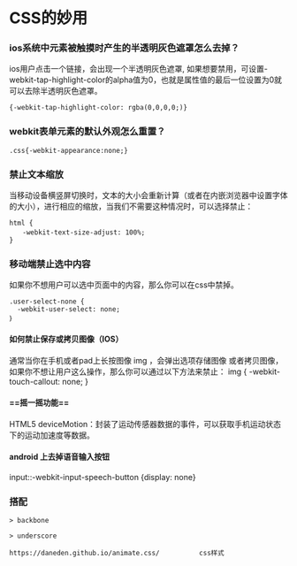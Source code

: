 # CSS的妙用

### ios系统中元素被触摸时产生的半透明灰色遮罩怎么去掉？
ios用户点击一个链接，会出现一个半透明灰色遮罩, 如果想要禁用，可设置-webkit-tap-highlight-color的alpha值为0，也就是属性值的最后一位设置为0就可以去除半透明灰色遮罩。

```
{-webkit-tap-highlight-color: rgba(0,0,0,0;)}
```

### webkit表单元素的默认外观怎么重置？

```
.css{-webkit-appearance:none;}
```

### 禁止文本缩放

当移动设备横竖屏切换时，文本的大小会重新计算（或者在内嵌浏览器中设置字体的大小），进行相应的缩放，当我们不需要这种情况时，可以选择禁止：

```
html {
　　-webkit-text-size-adjust: 100%;
}
```

### 移动端禁止选中内容
如果你不想用户可以选中页面中的内容，那么你可以在css中禁掉。
```
.user-select-none {
  -webkit-user-select: none;
｝
```

#### 如何禁止保存或拷贝图像（IOS）
通常当你在手机或者pad上长按图像 img ，会弹出选项存储图像 或者拷贝图像，如果你不想让用户这么操作，那么你可以通过以下方法来禁止：
img { -webkit-touch-callout: none; }

#### ==摇一摇功能==
HTML5 deviceMotion：封装了运动传感器数据的事件，可以获取手机运动状态下的运动加速度等数据。


#### android 上去掉语音输入按钮
input::-webkit-input-speech-button {display: none}

### 搭配
```
> backbone

> underscore

https://daneden.github.io/animate.css/          css样式
```
